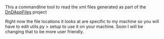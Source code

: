 This a commandline tool to read the xml files generated as part of the [DnDAppFiles](https://github.com/ceryliae/DnDAppFiles) project

Right now the file locations it looks at are specific to my machine so you will have to edit utils.py > setup to use it on your machine.  Soon I will be changing that to be more user friendly.